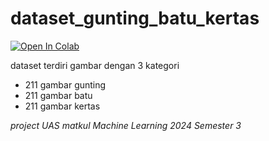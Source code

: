 # dataset_gunting_batu_kertas

[![Open In Colab](https://colab.research.google.com/assets/colab-badge.svg)](https://colab.research.google.com/github/anakayam45/dataset_gunting_batu_kertas/blob/main/Klasifikasi_Gambar_Gunting_Batu_Kertas.ipynb)


dataset terdiri gambar dengan 3 kategori

- 211 gambar gunting
- 211 gambar batu
- 211 gambar kertas

_project UAS matkul Machine Learning 2024 Semester 3_
